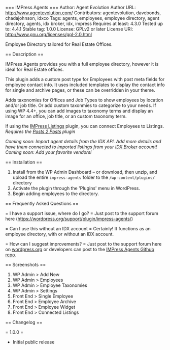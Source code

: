 === IMPress Agents ===
Author: Agent Evolution
Author URL: http://www.agentevolution.com/
Contributors: agentevolution, davebonds, chadajohnson, idxco
Tags: agents, employees, employee directory, agent directory, agents, idx broker, idx, impress
Requires at least: 4.3.0
Tested up to: 4.4.1
Stable tag: 1.0.0
License: GPLv2 or later
License URI: http://www.gnu.org/licenses/gpl-2.0.html

Employee Directory tailored for Real Estate Offices.

== Description ==

IMPress Agents provides you with a full employee directory, however it is ideal for Real Estate offices.

This plugin adds a custom post type for Employees with post meta fields for employee contact info. It uses included templates to display the contact info for single and archive pages, or these can be overridden in your theme.

Adds taxonomies for Offices and Job Types to show employees by location and/or job title. Or add custom taxonmies to categorize to your needs. If using WP 4.4+, you can add images to taxonomy terms and display an image for an office, job title, or an custom taxonomy term.

If using the [IMPress Listings](https://wordpress.org/plugins/wp-listings/) plugin, you can connect Employees to Listings. *Requires the [Posts 2 Posts](https://wordpress.org/plugins/posts-to-posts/) plugin*

*Coming soon: Import agent details from the IDX API. Add more details and have them connected to imported listings from your [IDX Broker](http://www.idxbroker.com/) account!*
*Coming soon: Add your favorite vendors!*

== Installation ==

1. Install from the WP Admin Dashboard – or download, then unzip, and upload the entire `impress-agents` folder to the `/wp-content/plugins/` directory
2. Activate the plugin through the 'Plugins' menu in WordPress.
3. Begin adding employees to the directory.

== Frequently Asked Questions ==

= I have a support issue, where do I go? =
Just post to the support forum here (https://wordpress.org/support/plugin/impress-agents/)

= Can I use this without an IDX account =
Certainly! It functions as an employee directory, with or without an IDX account.

= How can I suggest improvements? =
Just post to the support forum here on [wordpress.org](https://wordpress.org/support/plugin/impress-agents/) or developers can post to the [IMPress Agents Github repo](https://github.com/agentevolution/impress-agents).

== Screenshots ==
1. WP Admin > Add New
2. WP Admin > Employees
3. WP Admin > Employee Taxonomies
4. WP Admin > Settings
5. Front End > Single Employee
6. Front End > Employee Archive
7. Front End > Employee Widget
8. Front End > Connected Listings

== Changelog ==

= 1.0.0 =
* Initial public release
